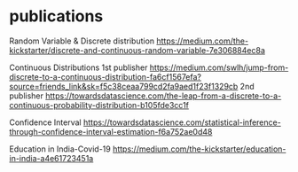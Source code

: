 # publications

Random Variable & Discrete distribution
https://medium.com/the-kickstarter/discrete-and-continuous-random-variable-7e306884ec8a

Continuous Distributions
1st publisher
https://medium.com/swlh/jump-from-discrete-to-a-continuous-distribution-fa6cf1567efa?source=friends_link&sk=f5c38ceaa799cd2fa9aed1f23f1329cb
2nd publisher
https://towardsdatascience.com/the-leap-from-a-discrete-to-a-continuous-probability-distribution-b105fde3cc1f

Confidence Interval
https://towardsdatascience.com/statistical-inference-through-confidence-interval-estimation-f6a752ae0d48

Education in India-Covid-19
https://medium.com/the-kickstarter/education-in-india-a4e61723451a
